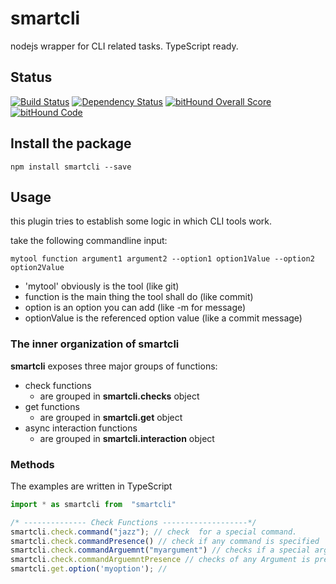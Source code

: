# smartcli
nodejs wrapper for CLI related tasks. TypeScript ready.

## Status
[![Build Status](https://travis-ci.org/pushrocks/smartcli.svg?branch=master)](https://travis-ci.org/pushrocks/smartcli)
[![Dependency Status](https://david-dm.org/pushrocks/smartcli.svg)](https://david-dm.org/pushrocks/smartcli)
[![bitHound Overall Score](https://www.bithound.io/github/pushrocks/smartcli/badges/score.svg)](https://www.bithound.io/github/pushrocks/smartcli)
[![bitHound Code](https://www.bithound.io/github/pushrocks/smartcli/badges/code.svg)](https://www.bithound.io/github/pushrocks/smartcli)

## Install the package
    npm install smartcli --save

## Usage

this plugin tries to establish some logic in which CLI tools work.

take the following commandline input:

```
mytool function argument1 argument2 --option1 option1Value --option2 option2Value
```

* 'mytool' obviously is the tool (like git)
* function is the main thing the tool shall do (like commit)
* option is an option you can add (like -m for message)
* optionValue is the referenced option value (like a commit message)


### The inner organization of smartcli
**smartcli** exposes three major groups of functions:

* check functions
  * are grouped in **smartcli.checks** object
* get functions
  * are grouped in **smartcli.get** object
* async interaction functions
  * are grouped in **smartcli.interaction** object


### Methods
The examples are written in TypeScript
```typescript
import * as smartcli from  "smartcli"

/* -------------- Check Functions -------------------*/
smartcli.check.command("jazz"); // check  for a special command.
smartcli.check.commandPresence() // check if any command is specified
smartcli.check.commandArguemnt("myargument") // checks if a special argument is given
smartcli.check.commandArguemntPresence // checks of any Argument is present
smartcli.get.option('myoption'); // 
```

